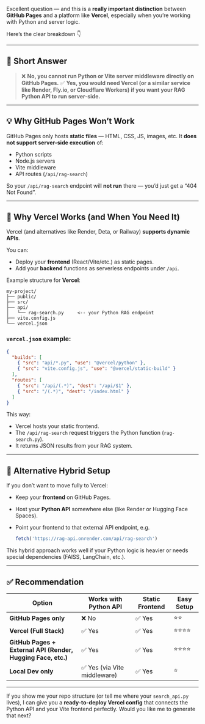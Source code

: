 Excellent question — and this is a **really important distinction** between **GitHub Pages** and a platform like **Vercel**, especially when you’re working with Python and server logic.

Here’s the clear breakdown 👇

---

## 🧩 Short Answer

> ❌ **No, you cannot run Python or Vite server middleware directly on GitHub Pages.**
> ✅ **Yes, you would need Vercel (or a similar service like Render, Fly.io, or Cloudflare Workers) if you want your RAG Python API to run server-side.**

---

## 💡 Why GitHub Pages Won’t Work

GitHub Pages only hosts **static files** — HTML, CSS, JS, images, etc.
It **does not support server-side execution** of:

* Python scripts
* Node.js servers
* Vite middleware
* API routes (`/api/rag-search`)

So your `/api/rag-search` endpoint will **not run** there — you’d just get a “404 Not Found”.

---

## 🚀 Why Vercel Works (and When You Need It)

Vercel (and alternatives like Render, Deta, or Railway) **supports dynamic APIs**.

You can:

* Deploy your **frontend** (React/Vite/etc.) as static pages.
* Add your **backend** functions as serverless endpoints under `/api`.

Example structure for **Vercel**:

```
my-project/
├── public/
├── src/
├── api/
│   └── rag-search.py     <-- your Python RAG endpoint
├── vite.config.js
└── vercel.json
```

### `vercel.json` example:

```json
{
  "builds": [
    { "src": "api/*.py", "use": "@vercel/python" },
    { "src": "vite.config.js", "use": "@vercel/static-build" }
  ],
  "routes": [
    { "src": "/api/(.*)", "dest": "/api/$1" },
    { "src": "/(.*)", "dest": "/index.html" }
  ]
}
```

This way:

* Vercel hosts your static frontend.
* The `/api/rag-search` request triggers the Python function (`rag-search.py`).
* It returns JSON results from your RAG system.

---

## 🧠 Alternative Hybrid Setup

If you don’t want to move fully to Vercel:

* Keep your **frontend** on GitHub Pages.
* Host your **Python API** somewhere else (like Render or Hugging Face Spaces).
* Point your frontend to that external API endpoint, e.g.

  ```js
  fetch('https://rag-api.onrender.com/api/rag-search')
  ```

This hybrid approach works well if your Python logic is heavier or needs special dependencies (FAISS, LangChain, etc.).

---

## ✅ Recommendation

| Option                                                       | Works with Python API       | Static Frontend | Easy Setup |
| ------------------------------------------------------------ | --------------------------- | --------------- | ---------- |
| **GitHub Pages only**                                        | ❌ No                        | ✅ Yes           | ⭐⭐         |
| **Vercel (Full Stack)**                                      | ✅ Yes                       | ✅ Yes           | ⭐⭐⭐⭐       |
| **GitHub Pages + External API (Render, Hugging Face, etc.)** | ✅ Yes                       | ✅ Yes           | ⭐⭐⭐⭐       |
| **Local Dev only**                                           | ✅ Yes (via Vite middleware) | ✅ Yes           | ⭐          |

---

If you show me your repo structure (or tell me where your `search_api.py` lives), I can give you a **ready-to-deploy Vercel config** that connects the Python API and your Vite frontend perfectly.
Would you like me to generate that next?
